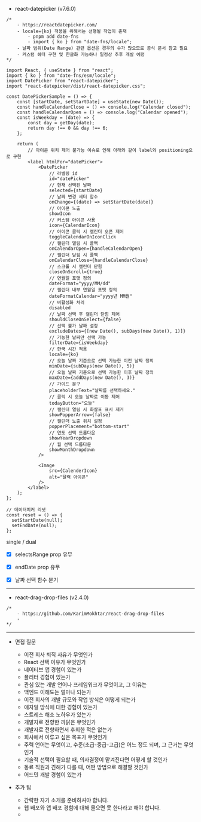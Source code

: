 - react-datepicker (v7.6.0)
```tsx
/*
	- https://reactdatepicker.com/
	- locale={ko} 적용을 위해서는 선행될 작업이 존재
		- pnpm add date-fns
		- import { ko } from "date-fns/locale";
	- 날짜 범위(Date Range) 관련 옵션은 경우의 수가 많으므로 공식 문서 참고 필요
	- 커스텀 헤더 구현 및 한글화 가능하나 일정상 추후 개발 예정
*/

import React, { useState } from "react";
import { ko } from "date-fns/esm/locale";
import DatePicker from "react-datepicker";
import "react-datepicker/dist/react-datepicker.css";

const DatePickerSample = () => {
	const [startDate, setStartDate] = useState(new Date());
	const handleCalendarClose = () => console.log("Calendar closed");  
	const handleCalendarOpen = () => console.log("Calendar opened");
	const isWeekday = (date) => {
	    const day = getDay(date);    
	    return day !== 0 && day !== 6;  
	};
	
	return (
		// 아이콘 위치 제어 불가능 이슈로 인해 아래와 같이 label와 positioning으로 구현
		<label htmlFor="datePicker">
			<DatePicker 
				// 라벨링 id
				id="datePicker"
				// 현재 선택된 날짜
				selected={startDate} 
				// 날짜 변경 세터 함수
				onChange={(date) => setStartDate(date)} 
				// 아이콘 노출
				showIcon
				// 커스텀 아이콘 사용
				icon={CalendarIcon}
				// 아이콘 클릭 시 캘린더 오픈 제어
				toggleCalendarOnIconClick
				// 캘린더 열림 시 콜백 
				onCalendarOpen={handleCalendarOpen}
				// 캘린더 닫힘 시 콜백
				onCalendarClose={handleCalendarClose}
				// 스크롤 시 캘린더 닫힘
				closeOnScroll={true}
				// 연월일 포맷 정의
				dateFormat="yyyy/MM/dd"
				// 캘린더 내부 연월일 포맷 정의
				dateFormatCalendar="yyyy년 MM월"
				// 비활성화 처리
				disabled
				// 날짜 선택 후 캘린더 닫힘 제어 
				shouldCloseOnSelect={false}
				// 선택 불가 날짜 설정
				excludeDates={[new Date(), subDays(new Date(), 1)]}
				// 가능한 날짜만 선택 가능
				filterDate={isWeekday}
				// 한국 시간 적용
				locale={ko}
				// 오늘 날짜 기준으로 선택 가능한 이전 날짜 정의
				minDate={subDays(new Date(), 5)}
				// 오늘 날짜 기준으로 선택 가능한 이후 날짜 정의
				maxDate={addDays(new Date(), 3)}
				// 가이드 문구
				placeholderText="날짜를 선택하세요."
				// 클릭 시 오늘 날짜로 이동 제어
				todayButton="오늘"
				// 캘린더 열림 시 화살표 표시 제거
				showPopperArrow={false}
				// 캘린더 노출 위치 설정
				popperPlacement="bottom-start"
				// 연도 선택 드롭다운
				showYearDropdown
				// 월 선택 드롭다운  
				showMonthDropdown
			/>
				
			<Image
				src={CalenderIcon}
				alt="달력 아이콘" 
			/>
		</label>
	);
};
```

```tsx
// 데이터피커 리셋
const reset = () => {  
  setStartDate(null);  
  setEndDate(null);  
};
```


single / dual
- [x] selectsRange prop 유무
- [x] endDate prop 유무
- [x] 날짜 선택 함수 분기


***
- react-drag-drop-files (v2.4.0)
```tsx
/*
	- https://github.com/KarimMokhtar/react-drag-drop-files
	- 
*/
```

***
- 면접 질문
	- 이전 회사 퇴직 사유가 무엇인가
	- React 선택 이유가 무엇인가
	- 네이티브 앱 경험이 있는가
	- 플러터 경험이 있는가
	- 관심 있는 개발 언어나 프레임워크가 무엇이고, 그 이유는
	- 백엔드 이해도는 얼마나 되는가
	- 이전 회사의 개발 규모와 작업 방식은 어떻게 되는가
	- 애자일 방식에 대한 경험이 있는가
	- 스트레스 해소 노하우가 있는가
	- 개발자로 전향한 까닭은 무엇인가
	- 개발자로 전향하면서 후회한 적은 없는가
	- 회사에서 이루고 싶은 목표가 무엇인가
	- 주력 언어는 무엇이고, 수준(초급-중급-고급)은 어느 정도 되며, 그 근거는 무엇인가
	- 기술적 선택이 필요할 때, 의사결정이 맡겨진다면 어떻게 할 것인가
	- 동료 직원과 견해가 다를 때, 어떤 방법으로 해결할 것인가
	- 어드민 개발 경험이 있는가

- 추가 팁
	- 간략한 자기 소개를 준비하셔야 합니다.
	- 웹 배포와 앱 배포 경험에 대해 물으면 못 한다라고 해야 합니다.
	- 
